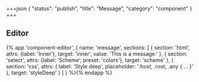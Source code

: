 +++json
{
  "status": "publish",
  "title": "Message",
  "category": "component"
}
+++

## Editor

{%
  app 'component-editor', {
    name: 'message',
    sections: [
      {
        section: 'html',
        attrs: {label: 'Inner'},
        target: 'inner',
        value: 'This is a message.'
      },
      {
        section: 'select',
        attrs: {label: 'Scheme', preset: 'colors'},
        target: 'scheme'
      },
      {
        section: 'css',
        attrs: {
          label: 'Style deep',
          placeholder: ':host, .root, .any { ... }'
        },
        target: 'styleDeep'
      }
    ]
  }
%}{% endapp %}
